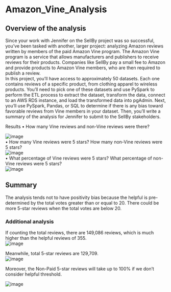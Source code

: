 # Amazon_Vine_Analysis

## Overview of the analysis
Since your work with Jennifer on the SellBy project was so successful, you’ve been tasked with another, larger project: analyzing Amazon reviews written by members of the paid Amazon Vine program. The Amazon Vine program is a service that allows manufacturers and publishers to receive reviews for their products. Companies like SellBy pay a small fee to Amazon and provide products to Amazon Vine members, who are then required to publish a review.<br/>
In this project, you’ll have access to approximately 50 datasets. Each one contains reviews of a specific product, from clothing apparel to wireless products. You’ll need to pick one of these datasets and use PySpark to perform the ETL process to extract the dataset, transform the data, connect to an AWS RDS instance, and load the transformed data into pgAdmin. Next, you’ll use PySpark, Pandas, or SQL to determine if there is any bias toward favorable reviews from Vine members in your dataset. Then, you’ll write a summary of the analysis for Jennifer to submit to the SellBy stakeholders.<br/>

Results 
•	How many Vine reviews and non-Vine reviews were there?<br/>

![image](https://user-images.githubusercontent.com/107721712/197361992-b1d181ad-f39f-4e42-91eb-ef068c7f5e71.png)<br/>
•	How many Vine reviews were 5 stars? How many non-Vine reviews were 5 stars?<br/>
![image](https://user-images.githubusercontent.com/107721712/197362043-28baffe5-1fd6-4289-94a3-790869684a85.png)<br/>
•	What percentage of Vine reviews were 5 stars? What percentage of non-Vine reviews were 5 stars?<br/>
![image](https://user-images.githubusercontent.com/107721712/197362026-2a0676fc-3f02-4036-8679-44e02188f686.png)<br/>
## Summary 
The analysis tends not to have positivity bias because the helpful is pre-determined by the total votes greater than or equal to 20. There could be more 5-star reviews when the total votes are below 20. <br/>

### Additional analysis 
If counting the total reviews, there are 149,086 reviews, which is much higher than the helpful reviews of 355.<br/>
![image](https://user-images.githubusercontent.com/107721712/197362472-76144833-3830-4959-8b33-a9097cd0597d.png)<br/>

 Meanwhile, total 5-star reviews are 129,709. <br/>
![image](https://user-images.githubusercontent.com/107721712/197362486-4d9a42d9-4217-482d-8fa1-92fc3fc1e99c.png)<br/>

Moreover,  the Non-Paid 5-star reviews will take up to 100% if we don’t consider helpful threshold. <br/>

![image](https://user-images.githubusercontent.com/107721712/197362508-1aee8522-8175-4b74-9c15-6c8b4c7a19ce.png)<br/>
